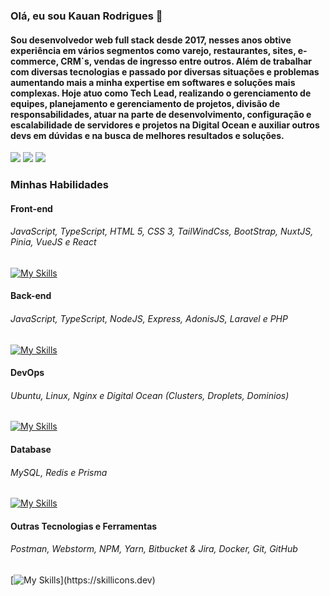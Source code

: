 ### Olá, eu sou Kauan Rodrigues 👋
#### Sou desenvolvedor web full stack desde 2017, nesses anos obtive experiência em vários segmentos como varejo, restaurantes, sites, e-commerce, CRM`s, vendas de ingresso entre outros. Além de trabalhar com diversas tecnologias e passado por diversas situações e problemas aumentando mais a minha expertise em softwares e soluções mais complexas. Hoje atuo como Tech Lead, realizando o gerenciamento de equipes, planejamento e gerenciamento de projetos, divisão de responsabilidades, atuar na parte de desenvolvimento, configuração e escalabilidade de servidores e projetos na Digital Ocean e auxiliar outros devs em dúvidas e na busca de melhores resultados e soluções.
 
<div> 
<!--   <a href="https://www.youtube.com/channel/UC_-uuuZbY0AAt9CViNzvc-Q" target="_blank"><img src="https://img.shields.io/badge/YouTube-FF0000?style=for-the-badge&logo=youtube&logoColor=white" target="_blank"></a> -->
  <a href="https://instagram.com/kauanfrodrigues98" target="_blank"><img src="https://img.shields.io/badge/-Instagram-%23E4405F?style=for-the-badge&logo=instagram&logoColor=white" target="_blank"></a>
<!--  	<a href="https://www.twitch.tv/rafaballerinii" target="_blank"><img src="https://img.shields.io/badge/Twitch-9146FF?style=for-the-badge&logo=twitch&logoColor=white" target="_blank"></a> -->
<!--  <a href="https://discord.gg/wagxzStdcR" target="_blank"><img src="https://img.shields.io/badge/Discord-7289DA?style=for-the-badge&logo=discord&logoColor=white" target="_blank"></a>  -->
  <a href = "mailto:kauanfrodrigues98@gmail.com"><img src="https://img.shields.io/badge/-Gmail-%23333?style=for-the-badge&logo=gmail&logoColor=white" target="_blank"></a>
  <a href="https://www.linkedin.com/in/kauan-rodrigues-862169119/" target="_blank"><img src="https://img.shields.io/badge/-LinkedIn-%230077B5?style=for-the-badge&logo=linkedin&logoColor=white" target="_blank"></a> 
</div>

### Minhas Habilidades

#### Front-end
###### JavaScript, TypeScript, HTML 5, CSS 3, TailWindCss, BootStrap, NuxtJS, Pinia, VueJS e React
[![My Skills](https://skillicons.dev/icons?i=js,ts,html,css,tailwind,bootstrap,nuxtjs,pinia,vuejs,react)](https://skillicons.dev)

#### Back-end
###### JavaScript, TypeScript, NodeJS, Express, AdonisJS, Laravel e PHP
[![My Skills](https://skillicons.dev/icons?i=js,ts,nodejs,express,adonis,laravel,php)](https://skillicons.dev)

#### DevOps
###### Ubuntu, Linux, Nginx e Digital Ocean (Clusters, Droplets, Dominios)
[![My Skills](https://skillicons.dev/icons?i=ubuntu,linux,nginx)](https://skillicons.dev)

#### Database
###### MySQL, Redis e Prisma
[![My Skills](https://skillicons.dev/icons?i=mysql,redis,prisma)](https://skillicons.dev)

#### Outras Tecnologias e Ferramentas
###### Postman, Webstorm, NPM, Yarn, Bitbucket & Jira, Docker, Git, GitHub
[![My Skills](https://skillicons.dev/icons?i=postman,webstorm,npm,yarn,bitbucket,docker,git,github,)](https://skillicons.dev)
